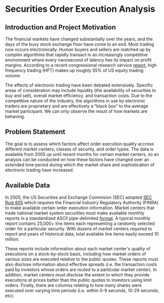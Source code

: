 # Securities Order Execution Analysis 
## Introduction and Project Motivation
The financial markets have changed substantially over the years, and the days of the busy stock exchange floor have come to an end. Most trading now occurs electronically. Human buyers and sellers are matched up by complex algorithms that rapidly transact in an increasingly competitive environment where every nanosecond of latency has its impact on profit margins. According to a recent congressional research service [report](https://fas.org/sgp/crs/misc/R44443.pdf), high frequency trading (HFT) makes up roughly 55% of US equity trading volume. 

The effects of electronic trading have been debated extensively. Specific areas of consideration may include liquidity (the availability of securities to buy and sell), overall market efficiency, and transaction costs. Due to the competitive nature of the industry, the algorithms in use by electronic traders are proprietary and are effectively a "black box" to the average market participant. We can only observe the result of how markets are behaving.

## Problem Statement 

The goal is to assess which factors affect order execution quality accross different market centers, classes of security, and order types. The data is available from 2005 up until recent months for certain market centers, so an analysis can be conducted on how these factors have changed over an extended time period during which the market share and sophistication of electronic trading have increased.

## Available Data

In 2005, the US Securities and Exchange Commision (SEC) adopted [SEC Rule 605](http://www.finra.org/industry/sec-rule-605) which requires the Financial Industry Regulatory Authority (FINRA) to make available certain order execution information. Market centers that trade national market system securities must make available monthly reports in a standardized ASCII pipe-delimited [format](https://www.sec.gov/interps/legal/slbim12b.htm). A typical monthly report contains 25,000+ line items each representing a randomly selected order for a particular security. With dozens of market centers required to report and years of historical data, total available line items easily exceed 10 million. 

These reports include information about each market center's quality of executions on a stock-by-stock basis, including how market orders of various sizes are executed relative to the public quotes. These reports must also disclose information about effective spreads (i.e. the transaction costs paid by investors whose orders are routed to a particular market center). In addition, market centers must disclose the extent to which they provide executions at prices better than the public quotes to investors using limit orders. Finally, there are columns relating to how many shares were executed over varying time periods (i.e. within 0-9 seconds, 10-29 seconds, etc). 
